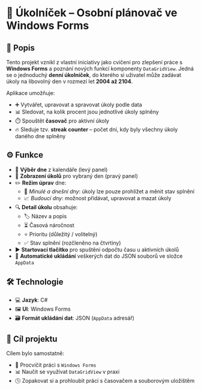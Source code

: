# 📅 Úkolníček – Osobní plánovač ve Windows Forms

## 📝 Popis

Tento projekt vznikl z vlastní iniciativy jako cvičení pro zlepšení práce s **Windows Forms** a poznání nových funkcí komponenty `DataGridView`. Jedná se o jednoduchý **denní úkolníček**, do kterého si uživatel může zadávat úkoly na libovolný den v rozmezí let **2004 až 2104**.

Aplikace umožňuje:

- ➕ Vytvářet, upravovat a spravovat úkoly podle data
- 📊 Sledovat, na kolik procent jsou jednotlivé úkoly splněny
- ⏱️ Spouštět **časovač** pro aktivní úkoly
- 🔥 Sleduje tzv. **streak counter** – počet dní, kdy byly všechny úkoly daného dne splněny

## ⚙️ Funkce

- 📆 **Výběr dne** z kalendáře (levý panel)
- 📝 **Zobrazení úkolů** pro vybraný den (pravý panel)
- ✏️ **Režim úprav** dne:
  - 📅 *Minulé a dnešní dny*: úkoly lze pouze prohlížet a měnit stav splnění
  - 📈 *Budoucí dny*: možnost přidávat, upravovat a mazat úkoly
- 🔍 **Detail úkolu** obsahuje:
  - 🏷️ Název a popis
  - ⏳ Časová náročnost
  - ⭐ Prioritu (důležitý / volitelný)
  - ✅ Stav splnění (rozčleněno na čtvrtiny)
- ▶️ **Startovací tlačítko** pro spuštění odpočtu času u aktivních úkolů
- 💾 **Automatické ukládání** veškerých dat do JSON souborů ve složce `AppData`

## 🛠️ Technologie

- 💻 **Jazyk**: C#
- 🖼️ **UI**: Windows Forms
- 🗃️ **Formát ukládání dat**: JSON (`AppData` adresář)

## 🎯 Cíl projektu

Cílem bylo samostatně:
- 🧠 Procvičit práci s `Windows Forms`
- 📊 Naučit se využívat `DataGridView` v praxi
- 🕓 Zopakovat si a prohloubit práci s časovačem a souborovým uložištěm
